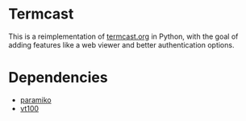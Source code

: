 # Termcast

This is a reimplementation of [termcast.org](http://termcast.org) in Python, with the
goal of adding features like a web viewer and better authentication options.

# Dependencies

* [paramiko](https://pypi.python.org/pypi/paramiko/)
* [vt100](https://pypi.python.org/pypi/vt100)
